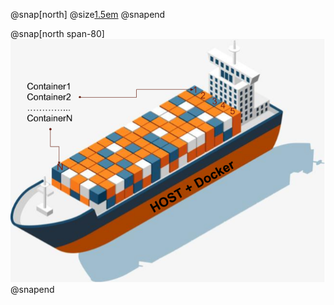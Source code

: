 @snap[north]
@size[1.5em](Docker)
@snapend

@snap[north span-80]
![docker_ship](images/docker-ship.png)
@snapend
